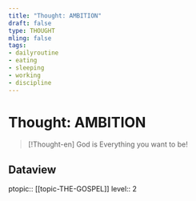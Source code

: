 ```yaml
---
title: "Thought: AMBITION"
draft: false
type: THOUGHT
mling: false
tags:
- dailyroutine
- eating
- sleeping
- working
- discipline
---
```

# Thought: AMBITION
> [!Thought-en]
> God is Everything you want to be!

## Dataview
ptopic:: [[topic-THE-GOSPEL]]
level:: 2